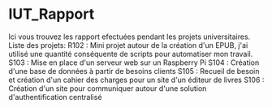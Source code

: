 # IUT_Rapport
Ici vous trouvez les rapport efectuées pendant les projets universitaires.
Liste des projets:
R102 : Mini projet autour de la création d'un EPUB, j'ai utilisé une quantité conséquente de scripts pour automatiser mon travail.
S103 : Mise en place d'un serveur web sur un Raspberry Pi
S104 : Création d'une base de données à partir de besoins clients
S105 : Recueil de besoin et création d'un cahier des charges pour un site d'un éditeur de livres
S106 : Création d'un site pour communiquer autour d'une solution d'authentification centralisé
